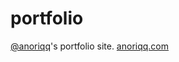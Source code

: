 # portfolio

[@anoriqq](https://github.com/anoriqq)'s portfolio site. [anoriqq.com](https://www.anoriqq.com)
